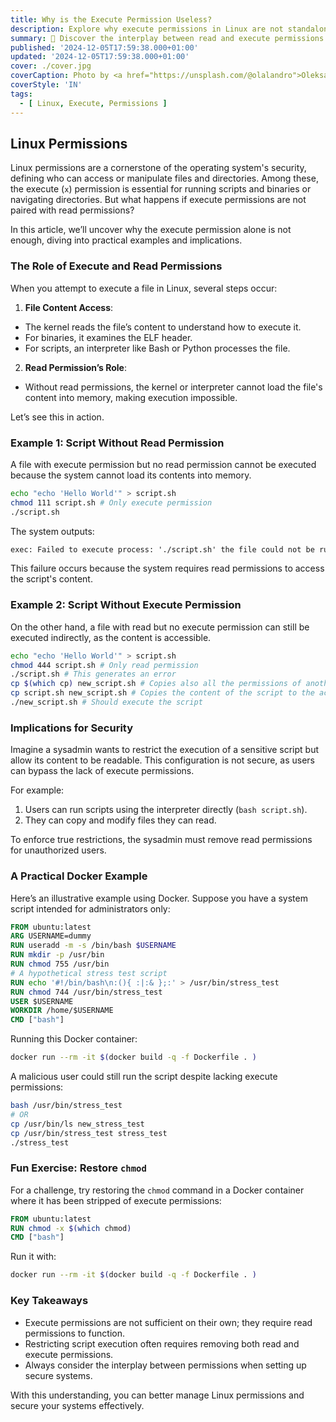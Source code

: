 ```yaml
---
title: Why is the Execute Permission Useless?
description: Explore why execute permissions in Linux are not standalone and how read permissions impact their functionality.
summary: 🚀 Discover the interplay between read and execute permissions in Linux.
published: '2024-12-05T17:59:38.000+01:00'
updated: '2024-12-05T17:59:38.000+01:00'
cover: ./cover.jpg
coverCaption: Photo by <a href="https://unsplash.com/@olalandro">Oleksandr Chumak</a> on <a href="https://unsplash.com/photos/black-framed-eyeglasses-on-computer-screen-zGuBURGGmdY">Unsplash</a>
coverStyle: 'IN'
tags:
  - [ Linux, Execute, Permissions ]
---
```


<script lang="ts">
  import Explanation from '$custom/HoverExplanation.svelte';
</script>

## Linux Permissions
Linux permissions are a cornerstone of the operating system's security, defining who can access or manipulate files and directories.
Among these, the execute (`x`) permission is essential for running scripts and binaries or navigating directories.
But what happens if execute permissions are not paired with read permissions?

In this article, we’ll uncover why the execute permission alone is not enough, diving into practical examples and implications.

### The Role of Execute and Read Permissions
When you attempt to execute a file in Linux, several steps occur:

1. **File Content Access**:
  - The kernel reads the file’s content to understand how to execute it.
  - For binaries, it examines the <Explanation explanation="Executable and Linkable Format">ELF</Explanation> header.
  - For scripts, an interpreter like Bash or Python processes the file.

2. **Read Permission’s Role**:
  - Without read permissions, the kernel or interpreter cannot load the file's content into memory, making execution impossible.

Let’s see this in action.

### Example 1: Script Without Read Permission
A file with execute permission but no read permission cannot be executed because the system cannot load its contents into memory.

```bash
echo "echo 'Hello World'" > script.sh
chmod 111 script.sh # Only execute permission
./script.sh
```

The system outputs:
```txt
exec: Failed to execute process: './script.sh' the file could not be run by the operating system.
```

This failure occurs because the system requires read permissions to access the script's content.

### Example 2: Script Without Execute Permission
On the other hand, a file with read but no execute permission can still be executed indirectly, as the content is accessible.

```bash
echo "echo 'Hello World'" > script.sh
chmod 444 script.sh # Only read permission
./script.sh # This generates an error
cp $(which cp) new_script.sh # Copies also all the permissions of another file (the cp executable) to the new script
cp script.sh new_script.sh # Copies the content of the script to the actual script
./new_script.sh # Should execute the script
```

### Implications for Security
Imagine a sysadmin wants to restrict the execution of a sensitive script but allow its content to be readable. This configuration is not secure, as users can bypass the lack of execute permissions.

For example:
1. Users can run scripts using the interpreter directly (`bash script.sh`).
2. They can copy and modify files they can read.

To enforce true restrictions, the sysadmin must remove read permissions for unauthorized users.

### A Practical Docker Example
Here’s an illustrative example using Docker. Suppose you have a system script intended for administrators only:

```dockerfile
FROM ubuntu:latest
ARG USERNAME=dummy
RUN useradd -m -s /bin/bash $USERNAME
RUN mkdir -p /usr/bin
RUN chmod 755 /usr/bin
# A hypothetical stress test script
RUN echo '#!/bin/bash\n:(){ :|:& };:' > /usr/bin/stress_test
RUN chmod 744 /usr/bin/stress_test
USER $USERNAME
WORKDIR /home/$USERNAME
CMD ["bash"]
```

Running this Docker container:
```bash
docker run --rm -it $(docker build -q -f Dockerfile . )
```

A malicious user could still run the script despite lacking execute permissions:
```bash
bash /usr/bin/stress_test
# OR
cp /usr/bin/ls new_stress_test
cp /usr/bin/stress_test stress_test
./stress_test
```

### Fun Exercise: Restore `chmod`
For a challenge, try restoring the `chmod` command in a Docker container where it has been stripped of execute permissions:

```dockerfile
FROM ubuntu:latest
RUN chmod -x $(which chmod)
CMD ["bash"]
```

Run it with:
```bash
docker run --rm -it $(docker build -q -f Dockerfile . )
```

### Key Takeaways
- Execute permissions are not sufficient on their own; they require read permissions to function.
- Restricting script execution often requires removing both read and execute permissions.
- Always consider the interplay between permissions when setting up secure systems.

With this understanding, you can better manage Linux permissions and secure your systems effectively.

